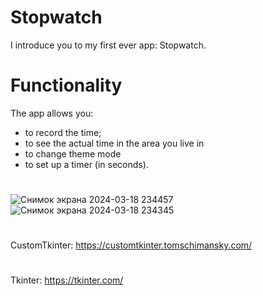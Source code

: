 # Stopwatch
I introduce you to my first ever app: Stopwatch. 
# Functionality
The app allows you:
- to record the time;
- to see the actual time in the area you live in
- to change theme mode
- to set up a timer (in seconds).
#
![Снимок экрана 2024-03-18 234457](https://github.com/MaksonX/Stopwatch/assets/100966864/869b70e8-5c0f-49b5-8ded-5a37897a8a7e)
![Снимок экрана 2024-03-18 234345](https://github.com/MaksonX/Stopwatch/assets/100966864/c5401118-e0e8-42a1-b087-812a0eb49184)

#
CustomTkinter: https://customtkinter.tomschimansky.com/
#
Tkinter: https://tkinter.com/
